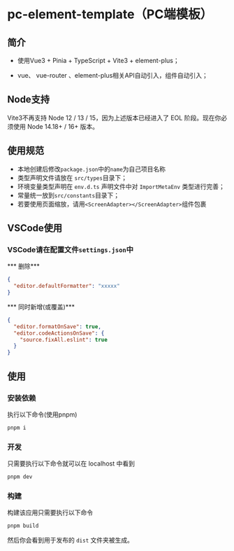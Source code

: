 # pc-element-template（PC端模板）




## 简介

+ 使用Vue3 + Pinia + TypeScript + Vite3 + element-plus；

+ vue、 vue-router 、element-plus相关API自动引入，组件自动引入；

  

## Node支持

Vite3不再支持 Node 12 / 13 / 15，因为上述版本已经进入了 EOL 阶段。现在你必须使用 Node 14.18+ / 16+ 版本。



## 使用规范

+ 本地创建后修改`package.json`中的`name`为自己项目名称
+ 类型声明文件请放在 `src/types`目录下；
+ 环境变量类型声明在 `env.d.ts` 声明文件中对 `ImportMetaEnv` 类型进行完善；
+ 常量统一放到`src/constants`目录下；
+ 若要使用页面缩放，请用`<ScreenAdapter></ScreenAdapter>`组件包裹



## VSCode使用
### VSCode请在配置文件`settings.json`中

*** 删除*** 

```json
{
  "editor.defaultFormatter": "xxxxx"
}
```
*** 同时新增(或覆盖)***

```json lines
{
  "editor.formatOnSave": true,
  "editor.codeActionsOnSave": {
    "source.fixAll.eslint": true
  }
}
```




## 使用


### 安装依赖

执行以下命令(使用pnpm)


```bash
pnpm i
```

### 开发

只需要执行以下命令就可以在 localhost 中看到

```bash
pnpm dev
```

### 构建

构建该应用只需要执行以下命令

```bash
pnpm build
```

然后你会看到用于发布的 `dist` 文件夹被生成。
